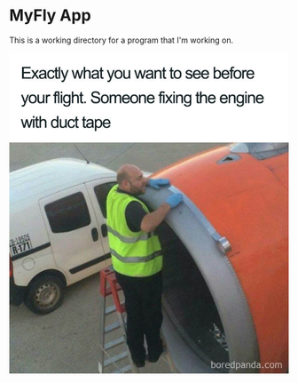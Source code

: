 # MyFly App
This is a working directory for a program that I'm working on.

![My Motive](./memes.jpeg)
